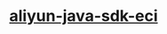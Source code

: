 # [aliyun-java-sdk-eci](https://github.com/aliyun/aliyun-openapi-java-sdk/tree/master/aliyun-java-sdk-eci)
